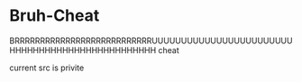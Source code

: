 # Bruh-Cheat
BRRRRRRRRRRRRRRRRRRRRRRRRRRRUUUUUUUUUUUUUUUUUUUUUUUUHHHHHHHHHHHHHHHHHHHHHHHHH cheat

current src is privite
